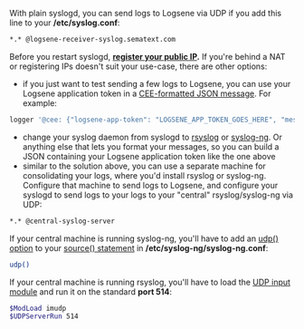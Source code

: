With plain syslogd, you can send logs to Logsene via UDP if you add this
line to your **/etc/syslog.conf**:

``` bash
*.* @logsene-receiver-syslog.sematext.com
```

Before you restart syslogd, **[register your public
IP](Authorizing-IPs-for-Syslog).** If you're behind a NAT
or registering IPs doesn't suit your use-case, there are other options:

  - if you just want to test sending a few logs to Logsene, you can use
    your Logsene application token in a [CEE-formatted JSON
    message](JSON-Messages-over-Syslog). For
example:

<!-- end list -->

``` bash
logger '@cee: {"logsene-app-token": "LOGSENE_APP_TOKEN_GOES_HERE", "message": "hello world!"}'
```

  - change your syslog daemon from syslogd to
    [rsyslog](rsyslog) or
    [syslog-ng](syslog-ng). Or anything else that lets you
    format your messages, so you can build a JSON containing your
    Logsene application token like the one above
  - similar to the solution above, you can use a separate machine for
    consolidating your logs, where you'd install rsyslog or syslog-ng.
    Configure that machine to send logs to Logsene, and configure your
    syslogd to send logs to your logs to your "central"
    rsyslog/syslog-ng via UDP:

<!-- end list -->

``` bash
*.* @central-syslog-server
```

If your central machine is running syslog-ng, you'll have to add an
[udp()
option](http://www.balabit.com/sites/default/files/documents/syslog-ng-ose-3.3-guides/en/syslog-ng-ose-v3.3-guide-admin-en/html/reference_source_tcpudp.html)
to your [source()
statement](syslog-ng/#configure-sources)
in **/etc/syslog-ng/syslog-ng.conf**:

``` bash
udp()
```

If your central machine is running rsyslog, you'll have to load the [UDP
input module](http://www.rsyslog.com/doc/imudp.html) and run it on the
standard **port 514**:

``` bash
$ModLoad imudp
$UDPServerRun 514
```

  

